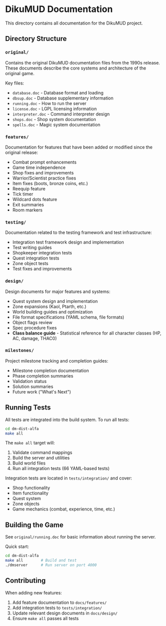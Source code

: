 # DikuMUD Documentation

This directory contains all documentation for the DikuMUD project.

## Directory Structure

### `original/`
Contains the original DikuMUD documentation files from the 1990s release. These documents describe the core systems and architecture of the original game.

Key files:
- `database.doc` - Database format and loading
- `dbsup.doc` - Database supplementary information
- `running.doc` - How to run the server
- `license.doc` - LGPL licensing information
- `interpreter.doc` - Command interpreter design
- `shops.doc` - Shop system documentation
- `spells.doc` - Magic system documentation

### `features/`
Documentation for features that have been added or modified since the original release:
- Combat prompt enhancements
- Game time independence
- Shop fixes and improvements
- Warrior/Scientist practice fixes
- Item fixes (boots, bronze coins, etc.)
- Reequip feature
- Tick timer
- Wildcard dots feature
- Exit summaries
- Room markers

### `testing/`
Documentation related to the testing framework and test infrastructure:
- Integration test framework design and implementation
- Test writing guides
- Shopkeeper integration tests
- Quest integration tests
- Zone object tests
- Test fixes and improvements

### `design/`
Design documents for major features and systems:
- Quest system design and implementation
- Zone expansions (Kaol, Ptarth, etc.)
- World building guides and optimization
- File format specifications (YAML schema, file formats)
- Object flags review
- Spec procedure fixes
- **Class balance guide** - Statistical reference for all character classes (HP, AC, damage, THAC0)

### `milestones/`
Project milestone tracking and completion guides:
- Milestone completion documentation
- Phase completion summaries
- Validation status
- Solution summaries
- Future work ("What's Next")

## Running Tests

All tests are integrated into the build system. To run all tests:

```bash
cd dm-dist-alfa
make all
```

The `make all` target will:
1. Validate command mappings
2. Build the server and utilities
3. Build world files
4. Run all integration tests (66 YAML-based tests)

Integration tests are located in `tests/integration/` and cover:
- Shop functionality
- Item functionality
- Quest system
- Zone objects
- Game mechanics (combat, experience, time, etc.)

## Building the Game

See `original/running.doc` for basic information about running the server.

Quick start:
```bash
cd dm-dist-alfa
make all        # Build and test
./dmserver      # Run server on port 4000
```

## Contributing

When adding new features:
1. Add feature documentation to `docs/features/`
2. Add integration tests to `tests/integration/`
3. Update relevant design documents in `docs/design/`
4. Ensure `make all` passes all tests
